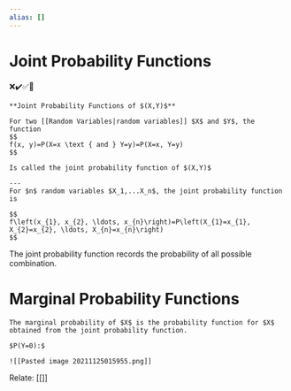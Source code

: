 ```yaml
---
alias: []
---
```

# Joint Probability Functions
❌✔️✅📗
```ad-def
**Joint Probability Functions of $(X,Y)$**

For two [[Random Variables|random variables]] $X$ and $Y$, the function 
$$
f(x, y)=P(X=x \text { and } Y=y)=P(X=x, Y=y)
$$

Is called the joint probability function of $(X,Y)$

---
For $n$ random variables $X_1,...X_n$, the joint probability function is

$$
f\left(x_{1}, x_{2}, \ldots, x_{n}\right)=P\left(X_{1}=x_{1}, X_{2}=x_{2}, \ldots, X_{n}=x_{n}\right)
$$
```

The joint probability function records the probability of all possible combination.


# Marginal Probability Functions
```ad-def
The marginal probability of $X$ is the probability function for $X$ obtained from the joint probability function. 
```

```ad-example
$P(Y=0):$

![[Pasted image 20211125015955.png]]
```
Relate: [[]]